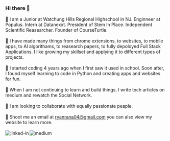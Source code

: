 ### Hi there 👋

<!--
**RyanRana/ryanrana** is a ✨ _special_ ✨ repository because its `README.md` (this file) appears on your GitHub profile.

Here are some ideas to get you started:

- 🔭 I’m currently working on ...
- 🌱 I’m currently learning ...
- 👯 I’m looking to collaborate on ...
- 🤔 I’m looking for help with ...
- 💬 Ask me about ...
- 📫 How to reach me: ...
- 😄 Pronouns: ...
- ⚡ Fun fact: ...
-->
🦅 I am a Junior at Watchung Hills Regional Highschool in NJ. Enginneer at Populus. Intern at Datanexxt. President of Stem In Place. Independent Scientific Reasearcher. Founder of CourseTurtle.
<br><br>
🦈 I have made many things from chrome extensions, to websites, to mobile apps, to AI algorithams, to reasearch papers, to fully depoloyed Full Stack Applications. I like growing my skillset and applying it to different types of projects.
<br><br>
🐍 I started coding 4 years ago when I first saw it used in school. Soon after, I found myself learning to code in Python and creating apps and websites for fun. 
<br><br>
🐗 When I am not continuing to learn and build things, I write tech articles on medium and rewatch the Social Network. 
<br><br>
🦑 I am looking to collaborate with equally passionate peaple.
<br><br>
🦍 Shoot me an email at ryanrana04@gmail.com you can also view my website to learn more.
<br><br>
[<img align="left" alt="linked-in" src="https://img.shields.io/badge/linkedin-%230077B5.svg?&style=for-the-badge&logo=linkedin&logoColor=white" />](https://www.linkedin.com/in/ryan-rana-544b761b3/)
[<img align="left" alt="medium" src="https://img.shields.io/badge/medium-%2312100E.svg?&style=for-the-badge&logo=medium&logoColor=white" />](https://theryanrana.medium.com/)



